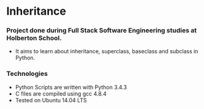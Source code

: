 # Inheritance
### Project done during Full Stack Software Engineering studies at Holberton School. 
- It aims to learn about inheritance, superclass, baseclass and subclass in Python.

### Technologies
- Python Scripts are written with Python 3.4.3
- C files are compiled using gcc 4.8.4
- Tested on Ubuntu 14.04 LTS
